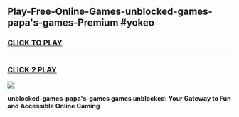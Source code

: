 
## Play-Free-Online-Games-unblocked-games-papa's-games-Premium #yokeo
<h3>
<a href="https://premium.freeplayer.one?title=unblocked-games-papa's-games&ref=8M">CLICK TO PLAY</a></h3>
<hr>

<h3>
<a href="https://premium.freeplayer.one?title=unblocked-games-papa's-games&ref=8M">CLICK 2 PLAY</a>
  
</h3>

<a href="https://premium.freeplayer.one?title=unblocked-games-papa's-games&ref=8M"><img src="https://clearcache.store/games.png"></a>


**unblocked-games-papa's-games games unblocked: Your Gateway to Fun and Accessible Online Gaming**
